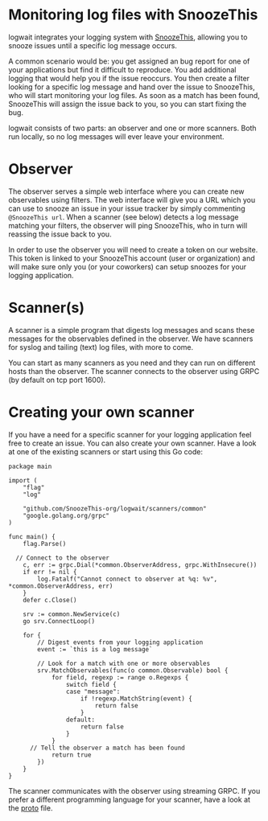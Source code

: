 # Monitoring log files with SnoozeThis
logwait integrates your logging system with [SnoozeThis](https://www.snoozethis.com/), allowing you to snooze issues until a specific log message occurs.

A common scenario would be: you get assigned an bug report for one of your applications but find it difficult to reproduce. You add additional logging that would help you if the issue reoccurs. You then create a filter looking for a specific log message and hand over the issue to SnoozeThis, who will start monitoring your log files. As soon as a match has been found, SnoozeThis will assign the issue back to you, so you can start fixing the bug.

logwait consists of two parts: an observer and one or more scanners. Both run locally, so no log messages will ever leave your environment.

# Observer
The observer serves a simple web interface where you can create new observables using filters. The web interface will give you a URL which you can use to snooze an issue in your issue tracker by simply commenting <code>@SnoozeThis url</code>.
When a scanner (see below) detects a log message matching your filters, the observer will ping SnoozeThis, who in turn will reassing the issue back to you.

In order to use the observer you will need to create a token on our website. This token is linked to your SnoozeThis account (user or organization) and will make sure only you (or your coworkers) can setup snoozes for your logging application.

# Scanner(s)
A scanner is a simple program that digests log messages and scans these messages for the observables defined in the observer. We have scanners for syslog and tailing (text) log files, with more to come.

You can start as many scanners as you need and they can run on different hosts than the observer. The scanner connects to the observer using GRPC (by default on tcp port 1600).

# Creating your own scanner
If you have a need for a specific scanner for your logging application feel free to create an issue. You can also create your own scanner. Have a look at one of the existing scanners or start using this Go code:
```
package main

import (
	"flag"
	"log"

	"github.com/SnoozeThis-org/logwait/scanners/common"
	"google.golang.org/grpc"
)

func main() {
	flag.Parse()

  // Connect to the observer
	c, err := grpc.Dial(*common.ObserverAddress, grpc.WithInsecure())
	if err != nil {
		log.Fatalf("Cannot connect to observer at %q: %v", *common.ObserverAddress, err)
	}
	defer c.Close()

	srv := common.NewService(c)
	go srv.ConnectLoop()

	for {
		// Digest events from your logging application
		event := `this is a log message`

		// Look for a match with one or more observables
		srv.MatchObservables(func(o common.Observable) bool {
			for field, regexp := range o.Regexps {
				switch field {
				case "message":
					if !regexp.MatchString(event) {
						return false
					}
				default:
					return false
				}
			}
      // Tell the observer a match has been found
			return true
		})
	}
}
```

The scanner communicates with the observer using streaming GRPC. If you prefer a different programming language for your scanner, have a look at the [proto](https://github.com/SnoozeThis-org/logwait/blob/master/proto/scanner.proto) file.

